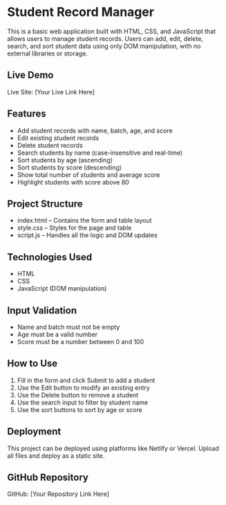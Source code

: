 # Student Record Manager

This is a basic web application built with HTML, CSS, and JavaScript that allows users to manage student records. Users can add, edit, delete, search, and sort student data using only DOM manipulation, with no external libraries or storage.

## Live Demo

Live Site: [Your Live Link Here]

## Features

- Add student records with name, batch, age, and score
- Edit existing student records
- Delete student records
- Search students by name (case-insensitive and real-time)
- Sort students by age (ascending)
- Sort students by score (descending)
- Show total number of students and average score
- Highlight students with score above 80

## Project Structure

- index.html – Contains the form and table layout
- style.css – Styles for the page and table
- script.js – Handles all the logic and DOM updates

## Technologies Used

- HTML
- CSS
- JavaScript (DOM manipulation)

## Input Validation

- Name and batch must not be empty
- Age must be a valid number
- Score must be a number between 0 and 100

## How to Use

1. Fill in the form and click Submit to add a student
2. Use the Edit button to modify an existing entry
3. Use the Delete button to remove a student
4. Use the search input to filter by student name
5. Use the sort buttons to sort by age or score

## Deployment

This project can be deployed using platforms like Netlify or Vercel. Upload all files and deploy as a static site.

## GitHub Repository

GitHub: [Your Repository Link Here]
